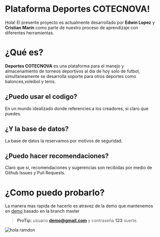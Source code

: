 # Plataforma Deportes COTECNOVA!

Hola! El presente proyecto es actualmente desarrollado por  **Edwin Lopez** y **Cristian Marin** como parte de nuestro proceso de aprendizaje con diferentes herramientas.


# ¿Qué es?

 **Deportes COTECNOVA** es una plataforma para el manejo y almacenamiento de torneos deportivos al dia de hoy solo de futbol, simultaneamente se desarrolla soporte para otros deportes como balonces,voleibol y tenis. 

## ¿Puedo usar el codigo?

En un mundo idealizado donde referencies a los creadores, si claro que puedes.

## ¿Y la base de datos?

La base de datos la reservamos por motivos de seguridad.

## ¿Puedo hacer recomendaciones?

Claro que si, recomendaciones y sugerencias son recibidas por medio de Github Issues y Pull Requests.

# ¿Como puedo probarlo?

La manera mas rapida de hacerlo es atravez de la demo que mantenemos en [demo](http://deportes.mipropia.com/?i=1) basado en la branch master

> **ProTip:** usuario **demo@gmail.com** y contraseña **123** suerte.

![hola ramdon](https://media.giphy.com/media/Lny6Rw04nsOOc/giphy.gif)

